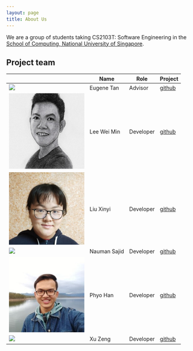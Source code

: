 ```yaml
---
layout: page
title: About Us
---
```


We are a group of students taking CS2103T: Software Engineering in the [School of Computing, National University of Singapore](http://www.comp.nus.edu.sg).


## Project team

|  | Name | Role | Project |
|---|---|---|---|
|<img src="https://avatars3.githubusercontent.com/u/40591060?s=400&u=4b5102975b010a42d7115cdb111d622c85ef729c&v=4">| Eugene Tan| Advisor | [github](https://github.com/eugenetyc) |
|<img src="images/about-us-images/wei_min.jpg" width="200px">|Lee Wei Min| Developer | [github](https://github.com/leeweiminsg) | 
|<img src="images/about-us-images/xinyi.jpg" width="200px">|Liu Xinyi| Developer | [github](https://github.com/Liu-2001) | 
|<img src="https://upload.wikimedia.org/wikipedia/en/b/b1/Portrait_placeholder.png" width="200px">|Nauman Sajid| Developer | [github](https://github.com/Nauman-S) | 
|<img src="images/about-us-images/phyo_han.jpg" width="200px">|Phyo Han| Developer | [github](https://github.com/Nahoyhp/) | 
|<img src="https://upload.wikimedia.org/wikipedia/en/b/b1/Portrait_placeholder.png" width="200px">|Xu Zeng| Developer | [github](https://github.com/Royxuzeng) | 

